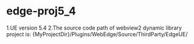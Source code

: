 # edge-proj5_4


1.UE version 5.4
2.The source code path of webview2 dynamic library project is:
  {MyProjectDir}/Plugins/WebEdge/Source/ThirdParty/EdgeUE/